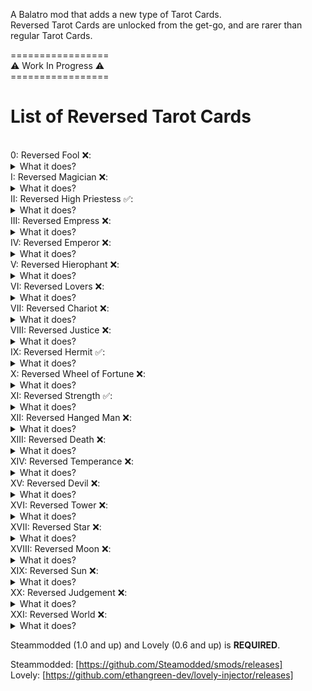 A Balatro mod that adds a new type of Tarot Cards.<br>
Reversed Tarot Cards are unlocked from the get-go, and are rarer than regular Tarot Cards.<br>

=================<br>
⚠️ Work In Progress ⚠️<br>
=================<br>

<h1>
  List of Reversed Tarot Cards
</h1>  
<br>
0:     Reversed Fool ❌: <details><summary>What it does?</summary>
    TBA
   </details>
I:     Reversed Magician ❌: <details><summary>What it does?</summary>
    TBA
   </details>
II:    Reversed High Priestess ✅: <details><summary>What it does?</summary>
    Creates a Planet card for the most played poker hand.
   </details>
III:   Reversed Empress ❌: <details><summary>What it does?</summary>
    TBA
   </details>
IV:    Reversed Emperor ❌: <details><summary>What it does?</summary>
    TBA
   </details>
V:     Reversed Hierophant ❌: <details><summary>What it does?</summary>
    TBA
   </details>
VI:    Reversed Lovers ❌: <details><summary>What it does?</summary>
    TBA
   </details>
VII:   Reversed Chariot ❌: <details><summary>What it does?</summary>
    TBA
   </details>
VIII:  Reversed Justice ❌: <details><summary>What it does?</summary>
    TBA
   </details>
IX:    Reversed Hermit ✅: <details><summary>What it does?</summary>
    Creates a Negative Credit Card Joker, if a Credit Card is already present - grants a random amount of money.
   </details>
X:     Reversed Wheel of Fortune ❌: <details><summary>What it does?</summary>
    TBA
   </details>
XI:    Reversed Strength ✅: <details><summary>What it does?</summary>
    Decreases rank of a selected playing card by 2 (eg. Q -> 10).
   </details>
XII:   Reversed Hanged Man ❌: <details><summary>What it does?</summary>
    TBA
   </details>
XIII:  Reversed Death ❌: <details><summary>What it does?</summary>
    TBA
   </details>
XIV:   Reversed Temperance ❌: <details><summary>What it does?</summary>
    TBA
   </details>
XV:    Reversed Devil ❌: <details><summary>What it does?</summary>
    TBA
   </details>
XVI:   Reversed Tower ❌: <details><summary>What it does?</summary>
    TBA
   </details>
XVII:  Reversed Star ❌: <details><summary>What it does?</summary>
    TBA
   </details>
XVIII: Reversed Moon ❌: <details><summary>What it does?</summary>
    TBA
   </details>
XIX:   Reversed Sun ❌: <details><summary>What it does?</summary>
    TBA
   </details>
XX:    Reversed Judgement ❌: <details><summary>What it does?</summary>
    TBA
   </details>
XXI:   Reversed World ❌: <details><summary>What it does?</summary>
    TBA
   </details>

Steammodded (1.0 and up) and Lovely (0.6 and up) is **REQUIRED**.<br>

Steammodded: [https://github.com/Steamodded/smods/releases]<br>
Lovely: [https://github.com/ethangreen-dev/lovely-injector/releases]

